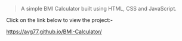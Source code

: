 > A simple BMI Calculator built using HTML, CSS and JavaScript.

Click on the link below to view the project:-

https://avg77.github.io/BMI-Calculator/
